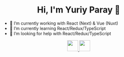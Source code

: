 <h1 align="center"> Hi, I'm Yuriy Paray 👋 </h1>

- 🔭  I’m currently working with React (Next) & Vue (Nuxt)
- 🌱  I’m currently learning React/Redux/TypeScript
- 🤔  I’m looking for help with React/Redux/TypeScript

<p align="center">
  <a margin="0" href="https://www.linkedin.com/in/yuriyparay/" target="_blank">
    <img width="36px" height="36px" src="https://upload.wikimedia.org/wikipedia/commons/thumb/c/ca/LinkedIn_logo_initials.png/480px-LinkedIn_logo_initials.png">
  </a>
  <a margin="0" href="https://www.codewars.com/users/yurapa" target="_blank">
    <img width="" height="36px" src="https://www.codewars.com/users/yurapa/badges/micro">
  </a>
</p>
